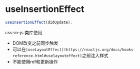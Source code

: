 # useInsertionEffect

```jsx
useInsertionEffect(didUpdate);
```

css-in-js 类库使用

- DOM改变之前同步触发
- 可以在`[useLayoutEffect](https://reactjs.org/docs/hooks-reference.html#uselayouteffect)`之前注入样式
- 不能使用ref和更新操作